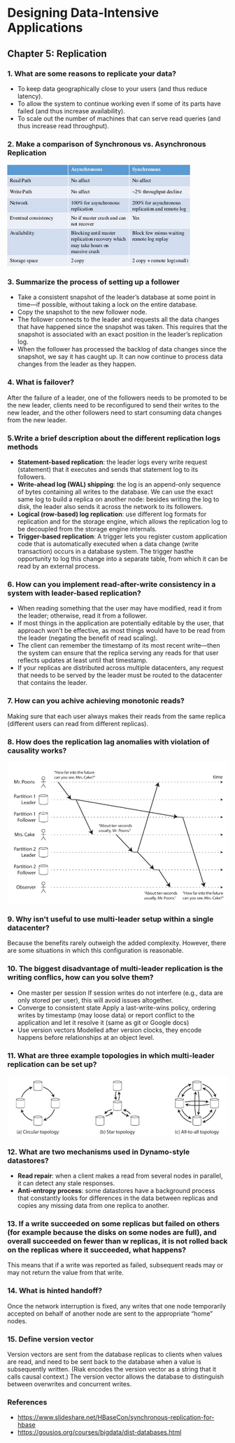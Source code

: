 # Designing Data-Intensive Applications
 
## Chapter 5: Replication

### 1. What are some reasons to replicate your data?
- To keep data geographically close to your users (and thus reduce latency).
- To allow the system to continue working even if some of its parts have failed (and thus increase availability).
- To scale out the number of machines that can serve read queries (and thus increase read throughput).

### 2. Make a comparison of Synchronous vs. Asynchronous Replication
![comparison](img/39.png)

### 3. Summarize the process of setting up a follower
- Take a consistent snapshot of the leader’s database at some point in time—if possible, without taking a lock on the entire database. 
- Copy the snapshot to the new follower node.
- The follower connects to the leader and requests all the data changes that have happened since the snapshot was taken. This requires that the snapshot is associated with an exact position in the leader’s replication log.
- When the follower has processed the backlog of data changes since the snapshot, we say it has caught up. It can now continue to process data changes from the leader as they happen.

### 4. What is failover?
After the failure of a leader, one of the followers needs to be promoted to be the new leader, clients need to be reconfigured to send their writes to the new leader, and the other followers need to start consuming data changes from the new leader.

### 5.Write a brief description about the different replication logs methods
- **Statement-based replication**: the leader logs every write request (statement) that it executes and sends that statement log to its followers.
- **Write-ahead log (WAL) shipping**: the log is an append-only sequence of bytes containing all writes to the database. We can use the exact same log to build a replica on another node: besides writing the log to disk, the leader also sends it across the network to its followers.
- **Logical (row-based) log replication**: use different log formats for replication and for the storage engine, which allows the replication log to be decoupled from the  storage engine internals.
- **Trigger-based replication**: A trigger lets you register custom application code that is automatically executed when a data change (write transaction) occurs in a database system. The trigger hasthe opportunity to log this change into a separate table, from which it can be read by an external process.

### 6. How can you implement read-after-write consistency in a system with leader-based replication?
- When reading something that the user may have modified, read it from the leader; otherwise, read it from a follower.
- If most things in the application are potentially editable by the user, that approach won’t be effective, as most things would have to be read from the leader (negating the benefit of read scaling).
- The client can remember the timestamp of its most recent write—then the system can ensure that the replica serving any reads for that user reflects updates at least until that timestamp.
- If your replicas are distributed across multiple datacenters, any request that needs to be served by the leader must be routed to the datacenter that contains the leader.

### 7. How can you achive achieving monotonic reads?
Making sure that each user always makes their reads from the same replica (different users can read from different replicas).

### 8. How does the replication lag anomalies with violation of causality works?
![comparison](img/40.png)

### 9. Why isn't useful to use multi-leader setup within a single datacenter?
Because the benefits rarely outweigh the added complexity. However, there are some situations in which this configuration is reasonable.

### 10. The biggest disadvantage of multi-leader replication is the writing conflics, how can you solve them?
- One master per session If session writes do not interfere (e.g., data are only stored per user), this will avoid issues altogether.
- Converge to consistent state Apply a last-write-wins policy, ordering writes by timestamp (may loose data) or report conflict to the application and let it resolve it (same as git or Google docs)
- Use version vectors Modelled after version clocks, they encode happens before relationships at an object level.

### 11. What are three example topologies in which multi-leader replication can be set up?
![topo](img/41.png)

### 12. What are two mechanisms used in Dynamo-style datastores?
- **Read repair**: when a client makes a read from several nodes in parallel, it can detect any stale responses.
- **Anti-entropy process**: some datastores have a background process that constantly looks for differences in the data between replicas and copies any missing data from one replica to another.

### 13. If a write succeeded on some replicas but failed on others (for example because the disks on some nodes are full), and overall succeeded on fewer than w replicas, it is not rolled back on the replicas where it succeeded, what happens?
This means that if a write was reported as failed, subsequent reads may or may not return the value from that write.

### 14. What is hinted handoff?
Once the network interruption is fixed, any writes that one node temporarily accepted on behalf of another node are sent to the appropriate “home” nodes.

### 15. Define version vector
Version vectors are sent from the database replicas to clients when values are read, and need to be sent back to the database when a value is subsequently written. (Riak encodes the version vector as a string that it calls causal context.) The version vector allows the database to distinguish between overwrites and concurrent writes.

### References
- https://www.slideshare.net/HBaseCon/synchronous-replication-for-hbase
- https://gousios.org/courses/bigdata/dist-databases.html
 
